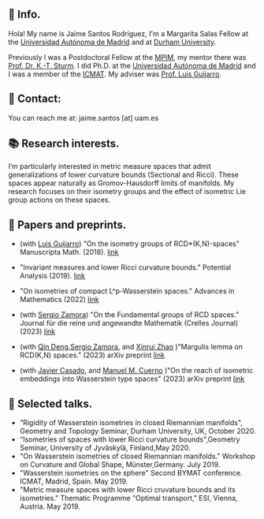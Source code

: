 ## :pushpin: Info.

Hola! My name is Jaime Santos Rodríguez, I'm a Margarita Salas Fellow at the [Universidad Autónoma de Madrid](http://verso.mat.uam.es/web/index.php/es/inicio) and at [Durham University](https://www.durham.ac.uk/departments/academic/mathematical-sciences/). 

Previously I was a Postdoctoral Fellow at the [MPIM](https://www.mpim-bonn.mpg.de/), my mentor there was  [Prof. Dr. K.-T. Sturm](https://wt.iam.uni-bonn.de/sturm/home).
I did Ph.D. at the [Universidad Autónoma de Madrid](http://verso.mat.uam.es/web/index.php/es/inicio) and I was a member
of the [ICMAT](http://www.icmat.es). My adviser was [Prof. Luis Guijarro](http://www.uam.es/personal_pdi/ciencias/lguijarr/index-esp.html).

## :email: Contact:

You can reach me at: jaime.santos [at] uam.es

## :books: Research interests.

I’m particularly interested in metric measure spaces that admit generalizations of lower curvature bounds (Sectional and Ricci). These spaces appear   naturally as Gromov-Hausdorff limits of manifolds. My research focuses on their isometry groups and the effect of isometric Lie group actions on these spaces.

## :page_facing_up: Papers and preprints.

 -  (with [Luis Guijarro](http://www.uam.es/personal_pdi/ciencias/lguijarr/index-esp.html)) "On the isometry groups of RCD*(K,N)-spaces" Manuscripta Math. (2018). [link](https://doi.org/10.1007/s00229-018-1010-7)

 - "Invariant measures and lower Ricci curvature bounds." Potential Analysis (2019). [link](https://link.springer.com/article/10.1007/s11118-019-09790-y)

 - "On isometries of compact L^p-Wasserstein spaces." Advances in Mathematics (2022) [link](https://www.sciencedirect.com/science/article/abs/pii/S0001870822004492?via%3Dihub)
 
 - (with [Sergio Zamora](https://sites.google.com/view/zamora-math/)) "On the Fundamental groups of RCD spaces." Journal für die reine und angewandte Mathematik (Crelles Journal) (2023) [link](https://doi.org/10.1515/crelle-2023-0027)
    
 - (with [Qin Deng](https://www.math.toronto.edu/dengqin/),[Sergio Zamora](https://sites.google.com/view/zamora-math/), and [Xinrui Zhao](https://sites.google.com/view/xinrui-zhao/home) )"Margulis lemma on RCD(K,N) spaces." (2023) arXiv preprint [link](https://arxiv.org/abs/2308.15215)
 
 - (with [Javier Casado](https://verso.mat.uam.es/web/index.php/es/directorio/26-pdef/358-casado-alvarez-javier), and [Manuel M. Cuerno](https://manuelcuerno.github.io/personalpage/) )"On the reach of isometric embeddings into Wasserstein type spaces" (2023) arXiv preprint [link](https://arxiv.org/abs/2307.01051)

## :mega: Selected talks.

 - “Rigidity of Wasserstein isometries in closed Riemannian manifolds", Geometry and Topology Seminar, Durham University, UK, October 2020.
 - “Isometries of spaces with lower Ricci curvature bounds",Geometry Seminar, University of Jyväskylä, Finland,May 2020.
 - "On Wasserstein isometries of closed Riemannian manifolds." Workshop on Curvature and Global Shape, Münster,Germany. July 2019.
 - "Wasserstein isometries on the sphere" Second BYMAT conference. ICMAT, Madrid, Spain. May 2019.
 - "Metric measure spaces with lower Ricci cruvature bounds and its isometries." Thematic Programme "Optimal transport," ESI, Vienna, Austria. May 2019.




